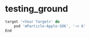 # testing_ground
```javascript
target '<Your Target>' do
    pod 'mParticle-Apple-SDK', '~> 6'
End
```
